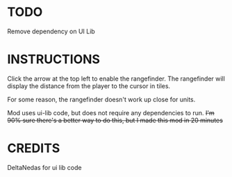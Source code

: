 # TODO

Remove dependency on UI Lib

# INSTRUCTIONS

Click the arrow at the top left to enable the rangefinder. The rangefinder will display the distance from the player to the cursor in tiles.

For some reason, the rangefinder doesn't work up close for units.

Mod uses ui-lib code, but does not require any dependencies to run. ~~I'm 90% sure there's a better way to do this, but I made this mod in 20 minutes~~

# CREDITS

DeltaNedas for ui lib code
